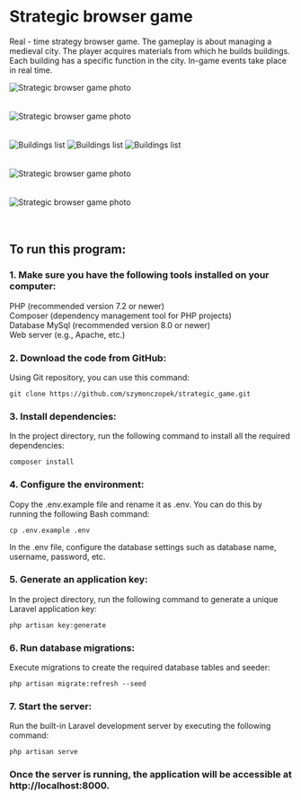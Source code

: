 # Strategic browser game</br>

Real - time strategy browser game. The gameplay is about managing a medieval city. The player acquires materials from which he builds buildings. Each building has a specific function in the city. In-game events take place in real time.</br>

<img  src="https://i.postimg.cc/4dkhJQqB/zdj1.png" alt="Strategic browser game photo"/></br></br></br>
<img  src="https://i.postimg.cc/T2cW6m9J/zdj2.png" alt="Strategic browser game photo"/></br></br></br>
<img  src="https://i.postimg.cc/bNWnCPg7/zdj01.png" alt="Buildings list"/>
<img  src="https://i.postimg.cc/DwGXRNY8/zjd02.png" alt="Buildings list"/>
<img  src="https://i.postimg.cc/vmdVyvpX/zdj03.png" alt="Buildings list"/></br></br></br>
<img  src="https://i.postimg.cc/RF7Jqnz9/zdj5.png" alt="Strategic browser game photo"/></br></br></br>
<img  src="https://i.postimg.cc/brqDnNzn/zdj6.png" alt="Strategic browser game photo"/></br></br></br>

## To run this program:</br>

### 1. Make sure you have the following tools installed on your computer:</br>

PHP (recommended version 7.2 or newer)</br>
Composer (dependency management tool for PHP projects)</br>
Database MySql (recommended version 8.0 or newer)</br>
Web server (e.g., Apache, etc.)</br>

### 2. Download the code from GitHub:</br>

Using Git repository, you can use this command:

    git clone https://github.com/szymonczopek/strategic_game.git

### 3. Install dependencies:</br>

In the project directory, run the following command to install all the required dependencies:</br>

    composer install

### 4. Configure the environment:</br>

Copy the .env.example file and rename it as .env. You can do this by running the following Bash command:</br>

    cp .env.example .env

In the .env file, configure the database settings such as database name, username, password, etc.</br>

### 5. Generate an application key:</br>

In the project directory, run the following command to generate a unique Laravel application key:</br>

    php artisan key:generate

### 6. Run database migrations:</br>

Execute migrations to create the required database tables and seeder:</br>

    php artisan migrate:refresh --seed

### 7. Start the server:</br>

Run the built-in Laravel development server by executing the following command:</br>

    php artisan serve

### Once the server is running, the application will be accessible at http://localhost:8000.</br>
